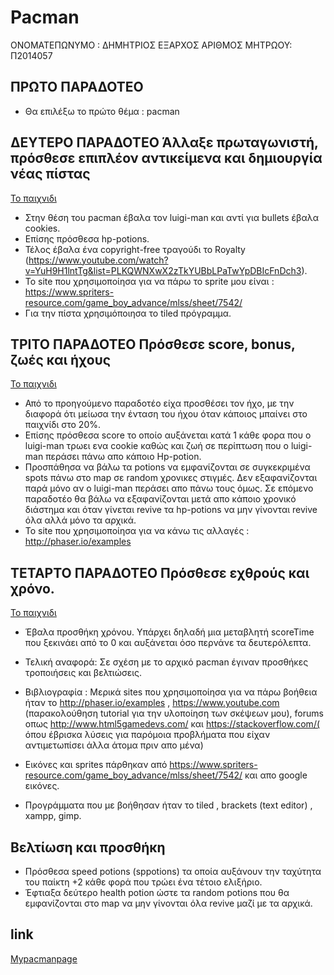 # Pacman

ΟΝΟΜΑΤΕΠΩΝΥΜΟ : ΔΗΜΗΤΡΙΟΣ ΕΞΑΡΧΟΣ
ΑΡΙΘΜΟΣ ΜΗΤΡΩΟΥ: Π2014057

## ΠΡΩΤΟ ΠΑΡΑΔΟΤΕΟ

- Θα επιλέξω το πρώτο θέμα : pacman

## ΔΕΥΤΕΡΟ ΠΑΡΑΔΟΤΕΟ  Άλλαξε πρωταγωνιστή, πρόσθεσε επιπλέον αντικείμενα και δημιουργία νέας πίστας


 <a href ="https://dimitriosex.github.io/pacman/pacman.html">Το παιχνιδι</a>

- Στην θέση του pacman έβαλα τον luigi-man και αντί για bullets έβαλα cookies. 
- Επίσης πρόσθεσα hp-potions. 
- Τέλος έβαλα ένα copyright-free τραγούδι το Royalty (https://www.youtube.com/watch?v=YuH9H1lntTg&list=PLKQWNXwX2zTkYUBbLPaTwYpDBIcFnDch3). 
- Το site που χρησιμοποίησα για να πάρω το sprite μου είναι : https://www.spriters-resource.com/game_boy_advance/mlss/sheet/7542/ 
- Για την πίστα χρησιμόποιησα το tiled πρόγραμμα.

##  ΤΡΙΤΟ ΠΑΡΑΔΟΤΕΟ  Πρόσθεσε score, bonus, ζωές και ήχους

<a href ="https://dimitriosex.github.io/pacman/pacman.html">Το παιχνιδι</a>

- Από το προηγούμενο παραδοτέο είχα προσθέσει τον ήχο, με την διαφορά ότι μείωσα την ένταση του ήχου όταν κάποιος μπαίνει στο παιχνίδι στο 20%. 
- Επίσης πρόσθεσα score το οποίο αυξάνεται κατά 1 κάθε φορα που ο luigi-man τρωει ενα cookie καθώς και ζωή σε περίπτωση που o luigi-man περάσει πάνω απο κάποιο Hp-potion. 
- Προσπάθησα να βάλω τα potions να εμφανίζονται σε συγκεκριμένα spots πάνω στο map σε random χρονικες στιγμές. Δεν εξαφανίζονται παρά μόνο αν ο luigi-man περάσει απο πάνω τους όμως. Σε επόμενο παραδοτέο θα βάλω να εξαφανίζονται μετά απο κάποιο χρονικό διάστημα και όταν γίνεται revive τα hp-potions να μην γίνονται revive όλα αλλά μόνο τα αρχικά. 
- Το site που χρησιμοποίησα για να κάνω τις αλλαγές : http://phaser.io/examples



## ΤΕΤΑΡΤΟ ΠΑΡΑΔΟΤΕΟ  Πρόσθεσε εχθρούς και χρόνο.

<a href ="https://dimitriosex.github.io/pacman/pacman.html">Το παιχνιδι</a>


- Έβαλα προσθήκη χρόνου. Υπάρχει δηλαδή μια μεταβλητή scoreTime που ξεκινάει από το 0 και αυξάνεται όσο περνάνε τα δευτερόλεπτα.

- Τελική αναφορά: Σε σχέση με το αρχικό pacman έγιναν προσθήκες τροποιήσεις και βελτιώσεις.
- Βιβλιογραφία : Μερικά sites που χρησιμοποίησα για να πάρω βοήθεια ήταν το  http://phaser.io/examples , https://www.youtube.com (παρακολούθηση tutorial για την υλοποίηση των σκέψεων μου), forums οπως http://www.html5gamedevs.com/ και https://stackoverflow.com/( όπου έβρισκα λύσεις για παρόμοια προβλήματα που είχαν αντιμετωπίσει άλλα άτομα πριν απο μένα)
- Εικόνες και sprites πάρθηκαν από https://www.spriters-resource.com/game_boy_advance/mlss/sheet/7542/ και απο google εικόνες.
- Προγράμματα που με βοήθησαν ήταν το tiled , brackets (text editor) , xampp, gimp.

## Βελτίωση και προσθήκη
- Πρόσθεσα speed potions (sppotions) τα οποία αυξάνουν την ταχύτητα του παίκτη +2 κάθε φορά που τρώει ένα τέτοιο ελιξήριο.
- Έφτιαξα δεύτερο health potion ώστε τα random potions που θα εμφανίζονται στο map να μην γίνονται όλα revive μαζί με τα αρχικά.



## link

[Mypacmanpage](https://dimitriosex.github.io/pacman/)


